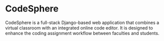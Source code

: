 # CodeSphere
CodeSphere is a full-stack Django-based web application that combines a virtual classroom with an integrated online code editor. It is designed to enhance the coding assignment workflow between faculties and students.
